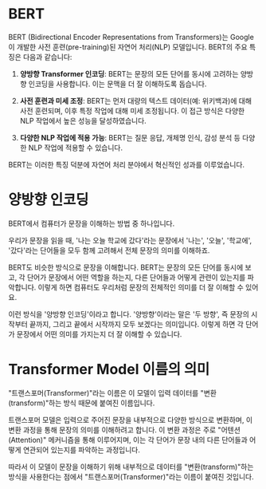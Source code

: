 # BERT
BERT (Bidirectional Encoder Representations from Transformers)는 Google이 개발한 사전 훈련(pre-training)된 자연어 처리(NLP) 모델입니다. BERT의 주요 특징은 다음과 같습니다:

1. **양방향 Transformer 인코딩**: BERT는 문장의 모든 단어를 동시에 고려하는 양방향 인코딩을 사용합니다. 이는 문맥을 더 잘 이해하도록 돕습니다.

2. **사전 훈련과 미세 조정**: BERT는 먼저 대량의 텍스트 데이터(예: 위키백과)에 대해 사전 훈련되며, 이후 특정 작업에 대해 미세 조정됩니다. 이 접근 방식은 다양한 NLP 작업에서 높은 성능을 달성하였습니다.

3. **다양한 NLP 작업에 적용 가능**: BERT는 질문 응답, 개체명 인식, 감성 분석 등 다양한 NLP 작업에 적용할 수 있습니다.

BERT는 이러한 특징 덕분에 자연어 처리 분야에서 혁신적인 성과를 이루었습니다.


# 양방향 인코딩
BERT에서 컴퓨터가 문장을 이해하는 방법 중 하나입니다. 

우리가 문장을 읽을 때, '나는 오늘 학교에 갔다'라는 문장에서 '나는', '오늘', '학교에', '갔다'라는 단어들을 모두 함께 고려해서 전체 문장의 의미를 이해하죠. 

BERT도 비슷한 방식으로 문장을 이해합니다. BERT는 문장의 모든 단어를 동시에 보고, 각 단어가 문장에서 어떤 역할을 하는지, 다른 단어들과 어떻게 관련이 있는지를 파악합니다. 이렇게 하면 컴퓨터도 우리처럼 문장의 전체적인 의미를 더 잘 이해할 수 있어요. 

이런 방식을 '양방향 인코딩'이라고 합니다. '양방향'이라는 말은 '두 방향', 즉 문장의 시작부터 끝까지, 그리고 끝에서 시작까지 모두 보겠다는 의미입니다. 이렇게 하면 각 단어가 문장에서 어떤 의미를 가지는지 더 잘 이해할 수 있습니다.

# Transformer Model 이름의 의미
"트랜스포머(Transformer)"라는 이름은 이 모델이 입력 데이터를 "변환(transform)"하는 방식 때문에 붙여진 이름입니다.

트랜스포머 모델은 입력으로 주어진 문장을 내부적으로 다양한 방식으로 변환하며, 이 변환 과정을 통해 문장의 의미를 이해하려고 합니다. 이 변환 과정은 주로 "어텐션(Attention)" 메커니즘을 통해 이루어지며, 이는 각 단어가 문장 내의 다른 단어들과 어떻게 연관되어 있는지를 파악하는 과정입니다.

따라서 이 모델이 문장을 이해하기 위해 내부적으로 데이터를 "변환(transform)"하는 방식을 사용한다는 점에서 "트랜스포머(Transformer)"라는 이름이 붙여진 것입니다.